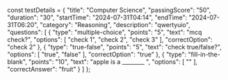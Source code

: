 const testDetails = {
    "title": "Computer Science",
    "passingScore": "50",
    "duration": "30",
    "startTime": "2024-07-31T04:14",
    "endTime": "2024-07-31T06:20",
    "category": "Reasoning",
    "description": "qwertyuio",
    "questions": [
      {
        "type": "multiple-choice",
        "points": "5",
        "text": "mcq check?",
        "options": [
          "check 1",
          "check 2",
          "check 3"
        ],
        "correctOption": "check 2"
      },
      {
        "type": "true-false",
        "points": "5",
        "text": "check true/false?",
        "options": [
          "true",
          "false"
        ],
        "correctOption": "true"
      },
      {
        "type": "fill-in-the-blank",
        "points": "10",
        "text": "apple is a ________ ",
        "options": [
          ""
        ],
        "correctAnswer": "fruit"
      }
    ]
  };
